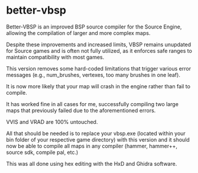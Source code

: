 # better-vbsp
Better-VBSP is an improved BSP source compiler for the Source Engine, allowing the compilation of larger and more complex maps.

Despite these improvements and increased limits, VBSP remains unupdated for Source games and is often not fully utilized, as it enforces safe ranges to maintain compatibility with most games.

This version removes some hard-coded limitations that trigger various error messages (e.g., num_brushes, vertexes, too many brushes in one leaf).

It is now more likely that your map will crash in the engine rather than fail to compile.

It has worked fine in all cases for me, successfully compiling two large maps that previously failed due to the aforementioned errors.

VVIS and VRAD are 100% untouched.

All that should be needed is to replace your vbsp.exe (located within your bin folder of your respective game directory) with this version and it should now be able to compile all maps in any compiler (hammer, hammer++, source sdk, compile pal, etc.)

This was all done using hex editing with the HxD and Ghidra software.
